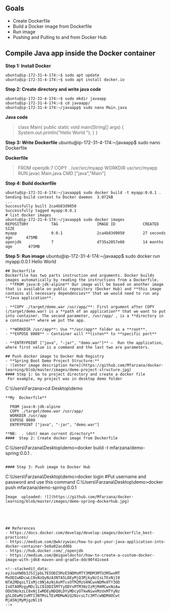 ## Goals
- Create Dockerfile 
- Build a Docker image from Dockerfile
- Run image
- Pushing and Pulling to and from Docker Hub
## Compile Java app inside the Docker container

**Step 1: Install Docker**
```
ubuntu@ip-172-31-4-174:~$ sudo apt update
ubuntu@ip-172-31-4-174:~$ sudo apt install docker.io
```
**Step 2: Create directory and write java code**
```
ubuntu@ip-172-31-4-174:~$ sudo mkdir javaapp
ubuntu@ip-172-31-4-174:~$ cd javaapp/
ubuntu@ip-172-31-4-174:~/javaapp$ sudo nano Main.java
```
**Java code** 
> class Main{
    public static void main(String[] args) {
        System.out.println("Hello World "); 
    }
}

**Step 3: Write Dockerfile**
ubuntu@ip-172-31-4-174:~/javaapp$ sudo nano Dockerfile

**Dockerfile**
> FROM openjdk:7
COPY . /usr/src/myapp
WORKDIR usr/src/myapp
RUN javac Main.java
CMD ["java","Main"]

**Step 4: Build dockerfile**
```
ubuntu@ip-172-31-4-174:~/javaapp$ sudo docker build -t myapp:0.0.1 .
Sending build context to Docker daemon  3.072kB
...
Successfully built 2ca4b83d9050
Successfully tagged myapp:0.0.1
# list docker images
ubuntu@ip-172-31-4-174:~/javaapp$ sudo docker images
REPOSITORY          TAG                 IMAGE ID            CREATED             SIZE
myapp               0.0.1               2ca4b83d9050        27 seconds ago      475MB
openjdk             7                   d735a2057e60        14 months ago       475MB
```
**Step 5: Run image**
ubuntu@ip-172-31-4-174:~/javaapp$ sudo docker run myapp:0.0.1
Hello World


```
## Dockerfile
Dockerfile has two parts instruction and arguments. Docker builds images automatically by reading the instructions from a Dockerfile. 
- **FROM java:8-jdk-alpine** Our image will be based on another image that is available on public repository (Docker Hub) and **this image  contains all necessary dependencies** that we would need to run any **Java application**.

- **COPY ./target/demo.war /usr/app/**: First argument after COPY (/target/demo.war) is a **path of an application** that we want to put into container. The second parameter, /usr/app/ , is a **directory in a container** where we put the app.

- **WORKDIR /usr/app**: Use **/usr/app** folder as a **root**.
- **EXPOSE 8080** — Container will **listen** to **specific port**

- **ENTRYPOINT ["java", "-jar", "demo.war"]** —  Run the application, where first value is a command and the last two are parameters.

## Push docker image to Docker Hub Registry
- **Spring Boot Demo Project Structure:**
- ![enter image description here](https://github.com/Mfarzana/docker-learning/blob/master/images/demo-project-structure.jpg)
#### Step 1: Go to project directory and create a docker file 
 For example, my project was in desktop demo folder
  ```
  C:\Users\Farzana>cd Desktop\demo
  ```
  **My  Dockerfile** 
	
	FROM java:8-jdk-alpine
	COPY ./target/demo.war /usr/app/
	WORKDIR /usr/app
	EXPOSE 8080
	ENTRYPOINT ["java", "-jar", "demo.war"]
	
 **NB:  . (dot) mean current directory** 
####  Step 2: Create docker image from Dockerfile
 ```
 C:\Users\Farzana\Desktop\demo>docker build -t mfarzana/demo-spring:0.0.1 . 
 ```

#### Step 3: Push image to Docker Hub
```
C:\Users\Farzana\Desktop\demo>docker login 
#Put username and password and use this command
C:\Users\Farzana\Desktop\demo>docker push mfarzana/demo-spring:0.0.1
 ```
 Image  uploaded: ![](https://github.com/Mfarzana/docker-learning/blob/master/images/demo-spring-dockerhub.jpg)
  




## References
- https://docs.docker.com/develop/develop-images/dockerfile_best-practices/
- https://medium.com/@wkrzywiec/how-to-put-your-java-application-into-docker-container-5e0a02acdd6b
- https://hub.docker.com/_/openjdk
- https://medium.com/@migueldoctor/how-to-create-a-custom-docker-image-with-jdk8-maven-and-gradle-ddc90f41cee4

<!--stackedit_data:
eyJoaXN0b3J5IjpbLTE5ODI5MzE5NDMsMTY3MDM3MTU3MSwxMT
MxODIwNDcwLC0xNzQyNzA3NTA5LDEyMjQ3MjkyNzIsLTExNjI0
NTA2MDgsLTIxMjc0NjAzNjAsMTcxOTM2MzU4NCwxNDMxOTY3OD
IsOTA0MzgyMDc1LC01ODI5MTYyODYsMTM3NzIzMjM4MCwxNzAw
ODU5NzkzLC0xNjIwMDEyNDQ0LDYyMDcyOTkwNiwxMzUxMTYyNz
g5LDEwMzIxMTI3NTMsLTExMDMwNzQ2NzcsLTc3MTcwNDM4OCwt
MjA5NjMyMjgzNl19
-->